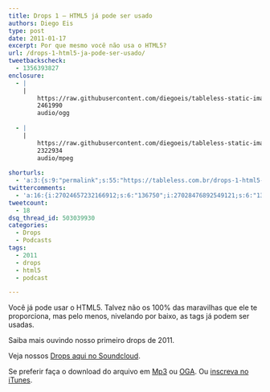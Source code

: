 ```yaml
---
title: Drops 1 – HTML5 já pode ser usado
authors: Diego Eis
type: post
date: 2011-01-17
excerpt: Por que mesmo você não usa o HTML5?
url: /drops-1-html5-ja-pode-ser-usado/
tweetbackscheck:
  - 1356393827
enclosure:
  - |
    |
        https://raw.githubusercontent.com/diegoeis/tableless-static-images/master/2011/01/html5-pode-ser-usado.oga
        2461990
        audio/ogg
        
  - |
    |
        https://raw.githubusercontent.com/diegoeis/tableless-static-images/master/2011/01/html5-pode-ser-usado.mp3
        2322934
        audio/mpeg
        
shorturls:
  - 'a:3:{s:9:"permalink";s:55:"https://tableless.com.br/drops-1-html5-ja-pode-ser-usado";s:7:"tinyurl";s:26:"https://tinyurl.com/3ptjeqp";s:4:"isgd";s:19:"https://is.gd/FiMhMz";}'
twittercomments:
  - 'a:16:{i:27024657232166912;s:6:"136750";i:27028476892549121;s:6:"136752";i:27109047274573825;s:6:"136766";i:32073909943664640;s:6:"136965";i:35055469227675648;s:6:"137019";i:42298744984715264;s:6:"137111";i:42302565966295040;s:6:"137112";i:42315724538118144;s:7:"retweet";i:43720322347827201;s:7:"retweet";i:58113148699410432;s:7:"retweet";i:144520334073274369;s:7:"retweet";i:144603305388163073;s:7:"retweet";i:144521447791001601;s:7:"retweet";i:152846058995712002;s:7:"retweet";i:152833069047484417;s:7:"retweet";i:152830661349220352;s:7:"retweet";}'
tweetcount:
  - 18
dsq_thread_id: 503039930
categories:
  - Drops
  - Podcasts
tags:
  - 2011
  - drops
  - html5
  - podcast

---
```

Você já pode usar o HTML5. Talvez não os 100% das maravilhas que ele te proporciona, mas pelo menos, nivelando por baixo, as tags já podem ser usadas.
  
Saiba mais ouvindo nosso primeiro drops de 2011.

<!--
<audio controls>
<source src="https://raw.githubusercontent.com/diegoeis/tableless-static-images/master/2011/01/html5-pode-ser-usado.oga" type="audio/ogg" />
<source src="https://raw.githubusercontent.com/diegoeis/tableless-static-images/master/2011/01/html5-pode-ser-usado.mp3" type="audio/mpeg" />
    Se preferir faça o download do arquivo em <a href="https://raw.githubusercontent.com/diegoeis/tableless-static-images/master/2011/01/html5-pode-ser-usado.mp3" title="Audio: HTML5 já pode ser usado">Mp3</a> ou <a href="https://raw.githubusercontent.com/diegoeis/tableless-static-images/master/2011/01/html5-pode-ser-usado.oga" title="Audio: HTML5 já pode ser usado">OGA</a>. 
</audio>
-->



Veja nossos [Drops aqui no Soundcloud][1].

Se preferir faça o download do arquivo em [Mp3][2] ou [OGA][3]. Ou [inscreva no iTunes][4].

 [1]: https://soundcloud.com/tableless
 [2]: https://raw.githubusercontent.com/diegoeis/tableless-static-images/master/2011/01/html5-pode-ser-usado.mp3 "Audio: HTML5 já pode ser usado"
 [3]: https://raw.githubusercontent.com/diegoeis/tableless-static-images/master/2011/01/html5-pode-ser-usado.oga "Audio: HTML5 já pode ser usado"
 [4]: https://itunes.apple.com/us/podcast/tableless-desenvolvimento/id73330789 "Drops do Tableless no iTunes."